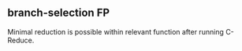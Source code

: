 ## branch-selection FP
Minimal reduction is possible within relevant function after running C-Reduce.